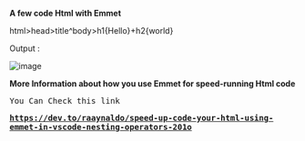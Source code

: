 **A few code Html with Emmet**

html>head>title^body>h1{Hello}+h2{world}

Output :

![image](https://user-images.githubusercontent.com/79435880/213908528-b8725879-bbbc-4aa1-9d82-b642f00c2ad9.png)





**More Information about how you use Emmet for speed-running Html code**

<kbd>You Can Check this link</kbd>

 <kbd><strong>https://dev.to/raaynaldo/speed-up-code-your-html-using-emmet-in-vscode-nesting-operators-201o</strong></kbd>
